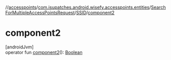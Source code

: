 //[accesspoints](../../../../index.md)/[com.isupatches.android.wisefy.accesspoints.entities](../../index.md)/[SearchForMultipleAccessPointsRequest](../index.md)/[SSID](index.md)/[component2](component2.md)

# component2

[androidJvm]\
operator fun [component2](component2.md)(): [Boolean](https://kotlinlang.org/api/latest/jvm/stdlib/kotlin/-boolean/index.html)
